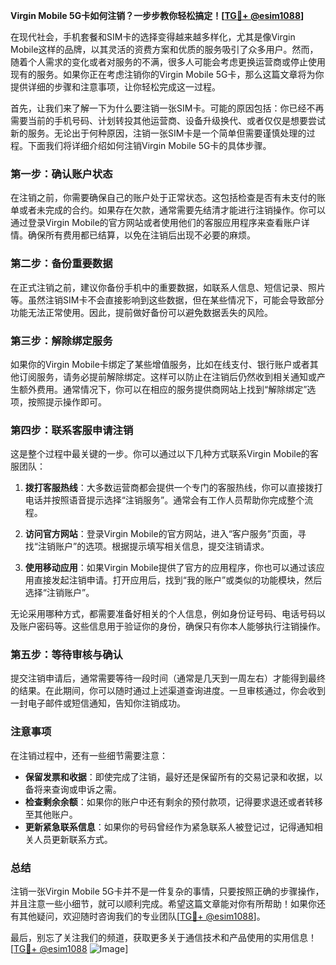 **Virgin Mobile 5G卡如何注销？一步步教你轻松搞定！[[TG💪+ @esim1088](https://t.me/s/esim1088)]**

在现代社会，手机套餐和SIM卡的选择变得越来越多样化，尤其是像Virgin Mobile这样的品牌，以其灵活的资费方案和优质的服务吸引了众多用户。然而，随着个人需求的变化或者对服务的不满，很多人可能会考虑更换运营商或停止使用现有的服务。如果你正在考虑注销你的Virgin Mobile 5G卡，那么这篇文章将为你提供详细的步骤和注意事项，让你轻松完成这一过程。

首先，让我们来了解一下为什么要注销一张SIM卡。可能的原因包括：你已经不再需要当前的手机号码、计划转投其他运营商、设备升级换代、或者仅仅是想要尝试新的服务。无论出于何种原因，注销一张SIM卡是一个简单但需要谨慎处理的过程。下面我们将详细介绍如何注销Virgin Mobile 5G卡的具体步骤。

### 第一步：确认账户状态

在注销之前，你需要确保自己的账户处于正常状态。这包括检查是否有未支付的账单或者未完成的合约。如果存在欠款，通常需要先结清才能进行注销操作。你可以通过登录Virgin Mobile的官方网站或者使用他们的客服应用程序来查看账户详情。确保所有费用都已结算，以免在注销后出现不必要的麻烦。

### 第二步：备份重要数据

在正式注销之前，建议你备份手机中的重要数据，如联系人信息、短信记录、照片等。虽然注销SIM卡不会直接影响到这些数据，但在某些情况下，可能会导致部分功能无法正常使用。因此，提前做好备份可以避免数据丢失的风险。

### 第三步：解除绑定服务

如果你的Virgin Mobile卡绑定了某些增值服务，比如在线支付、银行账户或者其他订阅服务，请务必提前解除绑定。这样可以防止在注销后仍然收到相关通知或产生额外费用。通常情况下，你可以在相应的服务提供商网站上找到“解除绑定”选项，按照提示操作即可。

### 第四步：联系客服申请注销

这是整个过程中最关键的一步。你可以通过以下几种方式联系Virgin Mobile的客服团队：

1. **拨打客服热线**：大多数运营商都会提供一个专门的客服热线，你可以直接拨打电话并按照语音提示选择“注销服务”。通常会有工作人员帮助你完成整个流程。
   
2. **访问官方网站**：登录Virgin Mobile的官方网站，进入“客户服务”页面，寻找“注销账户”的选项。根据提示填写相关信息，提交注销请求。

3. **使用移动应用**：如果Virgin Mobile提供了官方的应用程序，你也可以通过该应用直接发起注销申请。打开应用后，找到“我的账户”或类似的功能模块，然后选择“注销账户”。

无论采用哪种方式，都需要准备好相关的个人信息，例如身份证号码、电话号码以及账户密码等。这些信息用于验证你的身份，确保只有你本人能够执行注销操作。

### 第五步：等待审核与确认

提交注销申请后，通常需要等待一段时间（通常是几天到一周左右）才能得到最终的结果。在此期间，你可以随时通过上述渠道查询进度。一旦审核通过，你会收到一封电子邮件或短信通知，告知你注销成功。

### 注意事项

在注销过程中，还有一些细节需要注意：

- **保留发票和收据**：即使完成了注销，最好还是保留所有的交易记录和收据，以备将来查询或申诉之需。
- **检查剩余余额**：如果你的账户中还有剩余的预付款项，记得要求退还或者转移至其他账户。
- **更新紧急联系信息**：如果你的号码曾经作为紧急联系人被登记过，记得通知相关人员更新联系方式。

### 总结

注销一张Virgin Mobile 5G卡并不是一件复杂的事情，只要按照正确的步骤操作，并且注意一些小细节，就可以顺利完成。希望这篇文章能对你有所帮助！如果你还有其他疑问，欢迎随时咨询我们的专业团队[[TG💪+ @esim1088](https://t.me/s/esim1088)]。

最后，别忘了关注我们的频道，获取更多关于通信技术和产品使用的实用信息！[[TG💪+ @esim1088](https://t.me/s/esim1088) ![Image](https://i.postimg.cc/4NQfJmqS/Snipaste-2025-05-13-00-14-12.png)]